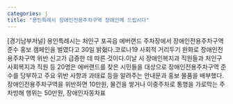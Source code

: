 ```yaml
---
categories: j
title: "용인특례시 장애인전용주차구역 장애인께 드립시다"
---
```

[경기남부저널] 용인특례시는 처인구 포곡읍 에버랜드 주차장에서 장애인전용주차구역 준수 홍보 캠페인을 벌였다고 30일 밝혔다.코로나19 사회적 거리두기 완화로 장애인전용주차구역 위반 신고가 급증한 데 따른 것이다.이날 시 장애인복지과 직원들과 처인구 사회복지과 직원 등 20명은 에버랜드를 찾은 시민들을 대상으로 장애인전용주차구역 준수를 당부하고 주요 위반 사항과 과태료 등을 알려주는 안내문과 홍보 물품을 배부했다. 장애인전용주차구역을 위반하면 10만원, 물건을 쌓거나 이중주차로 통행을 가로막는 주차방해 행위는 50만원, 장애인자동차표